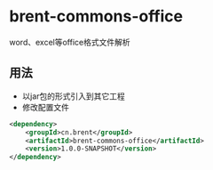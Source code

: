 # brent-commons-office
word、excel等office格式文件解析

## 用法
* 以jar包的形式引入到其它工程
* 修改配置文件

```xml
<dependency>
	<groupId>cn.brent</groupId>
	<artifactId>brent-commons-office</artifactId>
	<version>1.0.0-SNAPSHOT</version>
</dependency>
```
